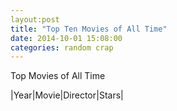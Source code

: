 ```yaml
---
layout:post
title: "Top Ten Movies of All Time"
date: 2014-10-01 15:08:00
categories: random crap
---
```

<h>Top Movies of All Time<upcase><h/>

<p>

<table>

|Year|Movie|Director|Stars|
</table>